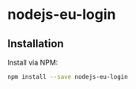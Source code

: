 # nodejs-eu-login

## Installation
Install via NPM:

```bash
npm install --save nodejs-eu-login

```